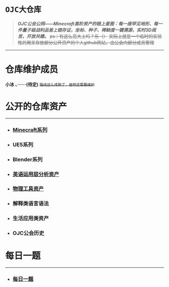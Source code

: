 # `OJC大仓库`

>***OJC公会公网——Minecraft高阶资产的链上星图：每一座罕见地形、每一件量子级战利品皆上链存证，坐标、种子、稀缺度一键溯源，实时3D阅览，开放共建。***
~~ps：有这么高大上吗？乐（）~~
~~实际上就是一个临时的实验性的用来存放部分公开资产的个人github网站，由公会内部分成员管理~~
***

# **仓库维护成员**
 **小冰 、······(待定)**
~~<small> 路线这么成熟了，居然还需要维护</small>~~

# 公开的仓库资产
***
- ### [Minecraft系列](Minecraft.md)
- ### UE5系列
- ### Blender系列
- ### [英语运用层分析资产](yingyuyin.md)
- ### [物理工具资产](wuligongjuyin.md)
- ### 解释类语言语法
- ### 生活应用类资产
- ### OJC公会历史
# 每日一题
***
- ### [每日一题](meiriyiti.md)
